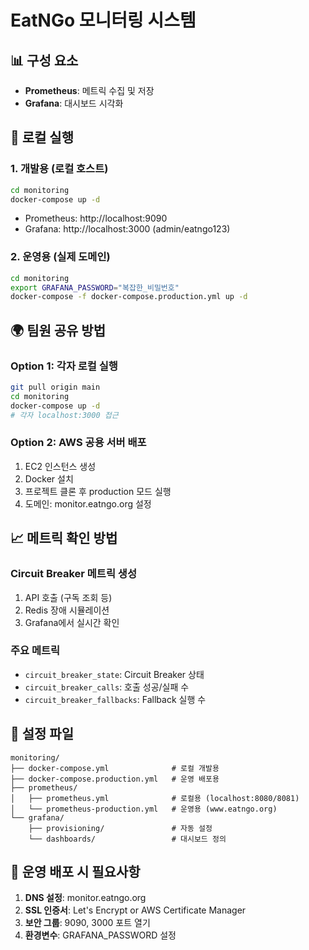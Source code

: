 # EatNGo 모니터링 시스템

## 📊 구성 요소
- **Prometheus**: 메트릭 수집 및 저장
- **Grafana**: 대시보드 시각화

## 🚀 로컬 실행

### 1. 개발용 (로컬 호스트)
```bash
cd monitoring
docker-compose up -d
```
- Prometheus: http://localhost:9090
- Grafana: http://localhost:3000 (admin/eatngo123)

### 2. 운영용 (실제 도메인)
```bash
cd monitoring
export GRAFANA_PASSWORD="복잡한_비밀번호"
docker-compose -f docker-compose.production.yml up -d
```

## 🌍 팀원 공유 방법

### Option 1: 각자 로컬 실행
```bash
git pull origin main
cd monitoring  
docker-compose up -d
# 각자 localhost:3000 접근
```

### Option 2: AWS 공용 서버 배포
1. EC2 인스턴스 생성
2. Docker 설치
3. 프로젝트 클론 후 production 모드 실행
4. 도메인: monitor.eatngo.org 설정

## 📈 메트릭 확인 방법

### Circuit Breaker 메트릭 생성
1. API 호출 (구독 조회 등)
2. Redis 장애 시뮬레이션
3. Grafana에서 실시간 확인

### 주요 메트릭
- `circuit_breaker_state`: Circuit Breaker 상태
- `circuit_breaker_calls`: 호출 성공/실패 수
- `circuit_breaker_fallbacks`: Fallback 실행 수

## 🔧 설정 파일

```
monitoring/
├── docker-compose.yml              # 로컬 개발용
├── docker-compose.production.yml   # 운영 배포용
├── prometheus/
│   ├── prometheus.yml              # 로컬용 (localhost:8080/8081)
│   └── prometheus-production.yml   # 운영용 (www.eatngo.org)
└── grafana/
    ├── provisioning/               # 자동 설정
    └── dashboards/                 # 대시보드 정의
```

## 🚨 운영 배포 시 필요사항

1. **DNS 설정**: monitor.eatngo.org
2. **SSL 인증서**: Let's Encrypt or AWS Certificate Manager  
3. **보안 그룹**: 9090, 3000 포트 열기
4. **환경변수**: GRAFANA_PASSWORD 설정 